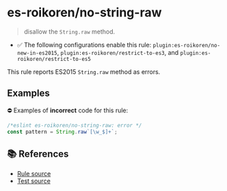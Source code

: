 # es-roikoren/no-string-raw
> disallow the `String.raw` method.

- ✅ The following configurations enable this rule: `plugin:es-roikoren/no-new-in-es2015`, `plugin:es-roikoren/restrict-to-es3`, and `plugin:es-roikoren/restrict-to-es5`

This rule reports ES2015 `String.raw` method as errors.

## Examples

⛔ Examples of **incorrect** code for this rule:

```js
/*eslint es-roikoren/no-string-raw: error */
const pattern = String.raw`[\w_$]+`;
```

## 📚 References

- [Rule source](https://github.com/roikoren755/eslint-plugin-es/blob/v0.0.3/src/rules/no-string-raw.ts)
- [Test source](https://github.com/roikoren755/eslint-plugin-es/blob/v0.0.3/tests/src/rules/no-string-raw.ts)

